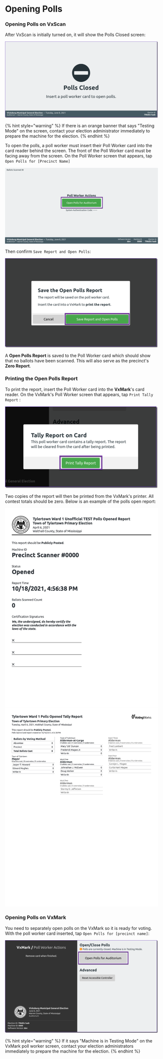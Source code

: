 # Opening Polls

### Opening Polls on VxScan

After VxScan is initially turned on, it will show the Polls Closed screen:

![](<../../.gitbook/assets/image (180).png>)

{% hint style="warning" %}
If there is an orange banner that says "Testing Mode" on the screen, contact your election administrator immediately to prepare the machine for the election.
{% endhint %}

To open the polls, a poll worker must insert their Poll Worker card into the card reader behind the screen. The front of the Poll Worker card must be facing away from the screen. On the Poll Worker screen that appears, tap `Open Polls for [Precinct Name]`&#x20;

![](<../../.gitbook/assets/image (152).png>)

Then confirm `Save Report and Open Polls`:

![](<../../.gitbook/assets/image (154).png>)

A **Open Polls Report** is saved to the Poll Worker card which should show that no ballots have been scanned. This will also serve as the precinct's **Zero Report**.&#x20;

### Printing the Open Polls Report

To print the report, insert the Poll Worker card into the **VxMark**'s card reader. On the VxMark's Poll Worker screen that appears, tap `Print Tally Report` :&#x20;

![](<../../.gitbook/assets/image (122).png>)

Two copies of the report will then be printed from the VxMark's printer. All contest totals should be zero. Below is an example of the polls open report:

![Polls Open Report - Cover Page](<../../.gitbook/assets/polls-open-10-18-2021-pages-1 (2).jpg>) ![Polls Open Report - Results Page](<../../.gitbook/assets/polls-open-10-18-2021-pages-2 (2).jpg>)

### Opening Polls on VxMark

You need to separately open polls on the VxMark so it is ready for voting. With the poll worker card inserted, tap `Open Polls for [precinct name]`:

![](<../../.gitbook/assets/image (127).png>)

{% hint style="warning" %}
If it says "Machine is in Testing Mode" on the VxMark poll worker screen, contact your election administrators immediately to prepare the machine for the election.&#x20;
{% endhint %}
